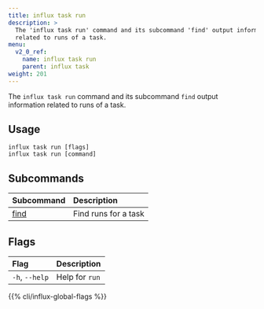 ```yaml
---
title: influx task run
description: >
  The 'influx task run' command and its subcommand 'find' output information
  related to runs of a task.
menu:
  v2_0_ref:
    name: influx task run
    parent: influx task
weight: 201
---
```


The `influx task run` command and its subcommand `find` output information related to runs of a task.

## Usage
```
influx task run [flags]
influx task run [command]
```

## Subcommands
| Subcommand                                       | Description          |
|:----------                                       |:-----------          |
| [find](/v2.0/reference/cli/influx/task/run/find) | Find runs for a task |

## Flags
| Flag           | Description    |
|:----           |:-----------    |
| `-h`, `--help` | Help for `run` |

{{% cli/influx-global-flags %}}
